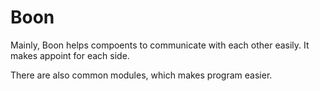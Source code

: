 # Boon

Mainly, Boon helps compoents to communicate with each other easily.
It makes appoint for each side.

There are also common modules, which makes program easier.
